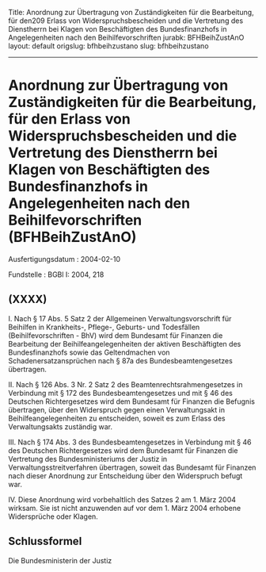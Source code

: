 Title: Anordnung zur Übertragung von Zuständigkeiten für die Bearbeitung, für den209
  Erlass von Widerspruchsbescheiden und die Vertretung des Dienstherrn bei Klagen
  von Beschäftigten des Bundesfinanzhofs in Angelegenheiten nach den Beihilfevorschriften
jurabk: BFHBeihZustAnO
layout: default
origslug: bfhbeihzustano
slug: bfhbeihzustano

---

# Anordnung zur Übertragung von Zuständigkeiten für die Bearbeitung, für den Erlass von Widerspruchsbescheiden und die Vertretung des Dienstherrn bei Klagen von Beschäftigten des Bundesfinanzhofs in Angelegenheiten nach den Beihilfevorschriften (BFHBeihZustAnO)

Ausfertigungsdatum
:   2004-02-10

Fundstelle
:   BGBl I: 2004, 218



## (XXXX)


I.  Nach § 17 Abs. 5 Satz 2 der Allgemeinen Verwaltungsvorschrift für
    Beihilfen in Krankheits-, Pflege-, Geburts- und Todesfällen
    (Beihilfevorschriften - BhV) wird dem Bundesamt für Finanzen die
    Bearbeitung der Beihilfeangelegenheiten der aktiven Beschäftigten des
    Bundesfinanzhofs sowie das Geltendmachen von Schadenersatzansprüchen
    nach § 87a des Bundesbeamtengesetzes übertragen.


II. Nach § 126 Abs. 3 Nr. 2 Satz 2 des Beamtenrechtsrahmengesetzes in
    Verbindung mit § 172 des Bundesbeamtengesetzes und mit § 46 des
    Deutschen Richtergesetzes wird dem Bundesamt für Finanzen die Befugnis
    übertragen, über den Widerspruch gegen einen Verwaltungsakt in
    Beihilfeangelegenheiten zu entscheiden, soweit es zum Erlass des
    Verwaltungsakts zuständig war.


III. Nach § 174 Abs. 3 des Bundesbeamtengesetzes in Verbindung mit § 46 des
    Deutschen Richtergesetzes wird dem Bundesamt für Finanzen die
    Vertretung des Bundesministeriums der Justiz in
    Verwaltungsstreitverfahren übertragen, soweit das Bundesamt für
    Finanzen nach dieser Anordnung zur Entscheidung über den Widerspruch
    befugt war.


IV. Diese Anordnung wird vorbehaltlich des Satzes 2 am 1. März 2004
    wirksam. Sie ist nicht anzuwenden auf vor dem 1. März 2004 erhobene
    Widersprüche oder Klagen.





## Schlussformel

Die Bundesministerin der Justiz

